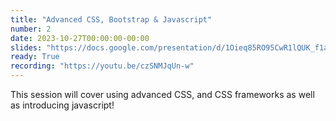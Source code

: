 ```yaml
---
title: "Advanced CSS, Bootstrap & Javascript"
number: 2
date: 2023-10-27T00:00:00-00:00
slides: "https://docs.google.com/presentation/d/1Oieq85RO95CwR1lQUK_f1akb_AifEJgLI7VatIOztf4/edit?usp=sharing"
ready: True
recording: "https://youtu.be/czSNMJqUn-w"
---
```


This session will cover using advanced CSS, and CSS frameworks as well as introducing javascript!
